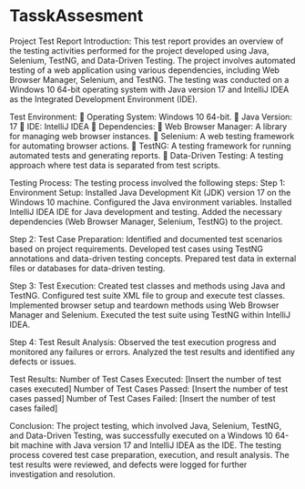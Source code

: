 # TasskAssesment
Project Test Report
Introduction:
This test report provides an overview of the testing activities performed for the project developed using Java, Selenium, TestNG, and Data-Driven Testing. The project involves automated testing of a web application using various dependencies, including Web Browser Manager, Selenium, and TestNG. The testing was conducted on a Windows 10 64-bit operating system with Java version 17 and IntelliJ IDEA as the Integrated Development Environment (IDE).

Test Environment:
	Operating System: Windows 10 64-bit.
	Java Version: 17
	IDE: IntelliJ IDEA
	Dependencies:
	Web Browser Manager: A library for managing web browser instances.
	Selenium: A web testing framework for automating browser actions.
	TestNG: A testing framework for running automated tests and generating reports.
	Data-Driven Testing: A testing approach where test data is separated from test scripts.

Testing Process:
The testing process involved the following steps:
Step 1: Environment Setup:
Installed Java Development Kit (JDK) version 17 on the Windows 10 machine.
Configured the Java environment variables.
Installed IntelliJ IDEA IDE for Java development and testing.
Added the necessary dependencies (Web Browser Manager, Selenium, TestNG) to the project.

Step 2: Test Case Preparation:
Identified and documented test scenarios based on project requirements.
Developed test cases using TestNG annotations and data-driven testing concepts.
Prepared test data in external files or databases for data-driven testing.

Step 3: Test Execution:
Created test classes and methods using Java and TestNG.
Configured test suite XML file to group and execute test classes.
Implemented browser setup and teardown methods using Web Browser Manager and Selenium.
Executed the test suite using TestNG within IntelliJ IDEA.

Step 4: Test Result Analysis:
Observed the test execution progress and monitored any failures or errors.
Analyzed the test results and identified any defects or issues.



Test Results:
Number of Test Cases Executed: [Insert the number of test cases executed]
Number of Test Cases Passed: [Insert the number of test cases passed]
Number of Test Cases Failed: [Insert the number of test cases failed]

Conclusion:
The project testing, which involved Java, Selenium, TestNG, and Data-Driven Testing, was successfully executed on a Windows 10 64-bit machine with Java version 17
and IntelliJ IDEA as the IDE. The testing process covered test case preparation, execution, and result analysis. The test results were reviewed, and defects were 
logged for further investigation and resolution.
